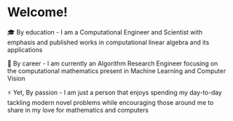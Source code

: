 # Welcome!

<!--
**TannerW/TannerW** is a ✨ _special_ ✨ repository because its `README.md` (this file) appears on your GitHub profile.

Here are some ideas to get you started:

- 🔭 I’m currently working on ...
- 🌱 I’m currently learning ...
- 👯 I’m looking to collaborate on ...
- 🤔 I’m looking for help with ...
- 💬 Ask me about ...
- 📫 How to reach me: ...
- 😄 Pronouns: ...
- ⚡ Fun fact: ...
-->

:mortar_board: By education - I am a Computational Engineer and Scientist with emphasis and published works in computational linear algebra and its applications

:office: By career  - I am currently an Algorithm Research Engineer focusing on the computational mathematics present in Machine Learning and Computer Vision

:zap: Yet, By passion - I am just a person that enjoys spending my day-to-day tackling modern novel problems while encouraging those around me to share in my love for mathematics and computers
